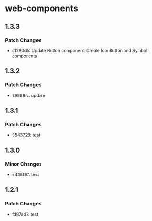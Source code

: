 # web-components

## 1.3.3

### Patch Changes

- c1280d5: Update Button component. Create IconButton and Symbol components

## 1.3.2

### Patch Changes

- 79889fc: update

## 1.3.1

### Patch Changes

- 3543728: test

## 1.3.0

### Minor Changes

- e438f97: test

## 1.2.1

### Patch Changes

- fd87ad7: test

